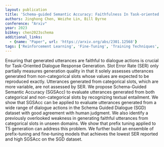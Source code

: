```yaml
---
layout: publication
title: 'Schema-guided Semantic Accuracy: Faithfulness In Task-oriented Dialogue Response Generation'
authors: Jinghong Chen, Weizhe Lin, Bill Byrne
conference: "Arxiv"
year: 2023
bibkey: chen2023schema
additional_links:
  - {name: "Paper", url: 'https://arxiv.org/abs/2301.12568'}
tags: ['Reinforcement Learning', 'Fine-Tuning', 'Training Techniques', 'Pretraining Methods']
---
```

Ensuring that generated utterances are faithful to dialogue actions is
crucial for Task-Oriented Dialogue Response Generation. Slot Error Rate (SER)
only partially measures generation quality in that it solely assesses
utterances generated from non-categorical slots whose values are expected to be
reproduced exactly. Utterances generated from categorical slots, which are more
variable, are not assessed by SER. We propose Schema-Guided Semantic Accuracy
(SGSAcc) to evaluate utterances generated from both categorical and
non-categorical slots by recognizing textual entailment. We show that SGSAcc
can be applied to evaluate utterances generated from a wide range of dialogue
actions in the Schema Guided Dialogue (SGD) dataset with good agreement with
human judgment. We also identify a previously overlooked weakness in generating
faithful utterances from categorical slots in unseen domains. We show that
prefix tuning applied to T5 generation can address this problem. We further
build an ensemble of prefix-tuning and fine-tuning models that achieves the
lowest SER reported and high SGSAcc on the SGD dataset.
